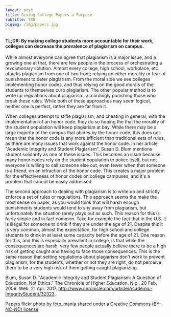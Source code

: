 ```yaml
---
layout: post
title: Giving College Papers a Purpose
subtitle: TBD
bigimg: /img/papers.jpg
---
```


#### TL;DR: By making college students more accountable for their work, colleges can decrease the prevalence of plagiarism on campus.

While almost everyone can agree that plagiarism is a major issue, and a growing one at that, there are few people in the process of orchestrating a revolutionary solution. Almost every college, high school, workplace, etc. attacks plagiarism from one of two front; relying on either morality or fear of punishment to deter plagiarism. From the moral side we see colleges implementing honor codes, and thus relying on the good morals of the students to themselves curb plagiarism. The other popular method is to write up regulations about plagiarism, accordingly punishing those who break these rules. While both of these approaches may seem logical, neither one is perfect, rather they are far from it.

When colleges attempt to stifle plagiarism, and cheating in general, with the implementation of an honor code, they do so hoping the that the morality of the student population will keep plagiarism at bay. While there may be a large majority of the campus that abides by the honor code, this does not mean that the honor code is any more efficient than traditional sets of rules, as there are many  issues that work against the honor code. In her article "Academic Integrity and Student Plagiarism", Susan D. Blum mentions student solidarity as one of these issues. This becomes an issue because many honor codes rely on the student population to police itself, but not everyone is willing to call someone else out, even fewer when that someone is a friend, on an infraction of the honor code. This creates a major problem for the effectiveness of honor codes on college campuses, and it's a problem that cannot be easily addressed.

The second approach to dealing with plagiarism is to write up and strictly enforce a set of rules or regulations. This approach seems the make the most sense on paper, as you would think that will harsh enough punishments students would tend to shy away from plagiarism, but unfortunately the situation rarely plays out as such. This reason for this is fairly simple and in fact common. Take for example the fact that in the U.S. it is illegal for someone to drink if they are under the age of 21. Despite this it is very common, almost the expectation, for high school and college students to drink in at least some capacity before the age of 21. One reason for this, and this is especially prevalent in college, is that while the consequences are harsh, very few people actually believe there to be a high risk of getting caught and having to face those consequences. This is the same reason that setting regulations about plagiarism don't work to prevent plagiarism, for the students, whether or not they are right, do not perceive there to be a very high risk of them getting caught plagiarizing.



 Blum, Susan D. "Academic Integrity and Student Plagiarism: A Question of Education, Not Ethics." The Chronicle of Higher Education. N.p., 20  Feb. 2009. Web. 21 Apr. 2017. <http://www.chronicle.com/article/Academic-IntegrityStudent/32323>.

<a title="Papers" href="https://flickr.com/photos/foto_mania/16263117970">Papers</a> flickr photo by <a href="https://flickr.com/people/foto_mania">foto_mania</a> shared under a <a href="https://creativecommons.org/licenses/by-nc-nd/2.0/">Creative Commons (BY-NC-ND) license</a>
